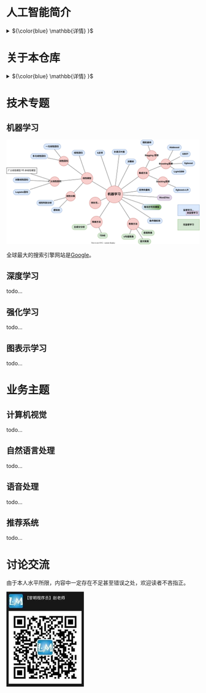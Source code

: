 # 人工智能简介
<details close>
<summary>${\color{blue} \mathbb{详情} }$</summary>

## 人工智能的定义
人工智能(Artificial Intelligence,AI)是以机器为载体所展示出来的人类智能，因此人工智能也被称为机器智能(Machine Intelligence)。人类一直在不懈努力，让机器模拟人类在视觉、听觉、语言和行为等方面的某些功能以提升生产能力、帮助人类完成更为复杂或有危险的工作，更多造福人类社会。——《人工智能导论：模型与算法》

## 人工智能的诞生
达特茅斯人工智能夏季研究项目(Dartmouth Summer Research Project on Artificial Intelligence)是一个夏季研讨会，被广泛认为是人工智能作为一个研究领域的创始时刻。

1956年，会议在新罕布什尔州的汉诺威举行了8周，会议聚集了计算机和认知科学领域最聪明的20名学者，专门讨论1955年8月31日的一个提案——[《A Proposal for the Dartmouth Summer Research Project on Artificial Intelligence》](https://ojs.aaai.org/index.php/aimagazine/article/view/1904)


<p align="center"><img src="imgs/Proposal.png"
    title="https://www.cantorsparadise.com/the-birthplace-of-ai-9ab7d4e5fb00"
    width="50%" /></a></p>

该提案的四位作者为：
- John McCarthy (时任Dartmouth数学系助理教授，1971年度图灵奖获得者)
- Marvin Lee Minsky (时任哈佛大学数学系和神经学系Junior Fellow，1969年度图灵奖获得者)
- Claude Shannon (Bell Lab, 信息理论之父)
- Nathaniel Rochester(IBM, 第一代通用计算机701主设计师)

<p align="center"><img src="imgs/proposers.png"
    title="https://www.cantorsparadise.com/the-birthplace-of-ai-9ab7d4e5fb00"
    width="80%" /></a></p>

提案里列举了7个问题：
1. Automatic Computers
   > 自动计算器。如果一台机器能做一项工作，那么就可以编写自动计算器来模拟这台机器。
2. How Can a Computer be Programmed to Use a Language
   >如何编程让计算机使用一种语言。
3. Neuron Nets
   >如何让一组神经元排列可以形成一些概念。
4. Theory of the Size of a Calculation
   >关于计算规模的理论。
5. Self-improvement
   >一台真正智能的机器能够进行自我完善。
6. Abstractions
   >归纳与演绎的能力
7. Randomness and Creativity
   >随机性和创造性

## 人工智能的发展历程
<p align="center"><img src="imgs/development.jpeg"
    title="https://www.sohu.com/a/227141453_445326"
    width="100%" /></a></p>


## 从智能角度对人工智能的分类
<p align="center">
<a href ="https://viewer.diagrams.net/?tags=%7B%7D&highlight=0000ff&edit=_blank&layers=1&nav=1&title=Classification%20from%20the%20perspective%20of%20intelligence.drawio#R7Vtbc6M2FP41eswOSCDEIxiczLQ7TZvpZHZfOhhkm1kMLsZxsr%2B%2BumFucuJ1Ym%2FrkvE44uiKdM736RzJAE1Wz7dltF5%2BLhKaAWgkzwAFAEJsOOybC16kgFiWFCzKNJEioxE8pN%2BpFJq1dJsmdKNkUlQVRVal664wLvKcxlVHFpVlsesWmxdZ0hGsowUdCB7iKBtKH9OkWqq3gE4jv6PpYln3bGJX5syi%2BNuiLLa56i8vcipzVlHdjHrHzTJKil1LhEKAJmVRVDK1ep7QjM9qd8amB3L3Qy5pXh1T4dcvpe%2FHN1%2Bdx2D2%2BGUX%2Fn5%2Fu7yxsGzmKcq2ai4AxBlr0N%2Bso5wPu3pRs4T%2F3vKx%2BvMir242Yg09VsAka6YGfpPPUgvxP7SA7%2FFPaAPfAZ4NQgxcV0gIIAj4Qd0ZG7bsT1WVM7bvGrJXYbrAHvzdMq3owzqKec6OaSOTLatVxp5MloyydJGzdMxmhZZMkNNdmLDFrttyWiOl%2B4xm8Pyd9vl5lVYvf9AsqtIiDzWl4aR52FRRWXlcGw80J5VDW5fmyYk1N3Sx4hrQrsjNqlUk3pZPNOmW6LZRbMuY3tMyXVE2a3x203zRqdBtkb3pglZvVHACXrKkdMrMkWejwFCSz8WTFPAlm6dZNimyohRLjeYkpnEs5rMsvtFWzozYls2b2JuSodSxXl2zfpYIY5K9LrXtRJnOEy0r%2BtwSKbu5pQV7q%2FKFFVG5rqHMRMGbhZRN7xqwMA0lW7aAwlKySOHTYt90Y6gsoWz1B%2BzWRkO7DV3gQUAwNzd3yj8%2FYICzsjHbKfAngBBRPQRuwAu7JvB8UcsDHuvCAS7L9UUC8X5DBIgBiClq%2BSLLFoVNnvBEm3xgBm9KdeEO7PwN6xZIS5Pa1stYLbTQioHp8wVOGch7KmOVJgnvSGlWjfSiqW1VbJTSSOyLpYJax%2BnwiDI%2FFWV6EJJElMy1EIJjQmfzAWq8HyJMk4FNGyMgcT%2FZQ5TAWIMS9rlQwtKwe59ZW2p7SBM7WocCoSctbdpLai1hU2o0GqFMSr%2F6yp70Ky0zG6Mfwv2hhZO9HbHxkT0fgbR8nl5VhFJM21N3R6lbUlX1vki5Qe0VyLCdLslA61NPMdQcyoo93diP5B3qYg%2FUJaB0zSQ%2BF4xYPWL1dWA1su3atGq0xkOsJuYQqtHZNnQ6R%2ByqoPqUlT8d32vYfhvf7QvhO0Swp3TIMS6N8M5Ay7xsvYxuixHdR3S%2FFnTHRtfMEBpguwMvie1kxPafg%2B3OpbAd4k%2B20fzBrgLiM%2B7kX35bP1jLu9vwT4rzX%2F76fjdL8hs4VLjQ5fEZ11OhG48cFR1iEkKAi7mElyHniTIRHmiSCTZIHjiaAhLUErcfXCIhfwuemIrxeIBMVGEvEOGmQASpmITlGnVfIgDF5ITNBhSzMWkNnjVoirCVzAp0szGGrUayPCNZ2pQklg40CZwhjPVkOWBGDageJkvD7oatLOhowlYQa%2FjyI8JWWvTSxLaviy51pNSls9dQ%2FfRw1xmCVtDtqI9toosSnSbAqZiBqISLBH4z9rBH2B5h%2B0pgG%2BFesBgNQbtG9o%2F2cbSGOAwdXxlmn7LsB4C%2BjdavAf2bhGAdrTfvxnmT9IJXtnFZl0bjQ7MNOvM32EeeK3PIt7lz4obCFZmIvfs7nRPWoKW8Js8RPsnQK7D4N%2BcZh5ckln5grAw%2FJhcD437L6EuMpHQ%2BUprPKdbfokkcd2Yc2JO%2Bj5RMiLoQgTXXZM51AK4FDffaWelET4L8FzwJeFF%2Bqa%2BidghGoj9WQSYV%2FfLEVSbMo0eSVxgftMNpI6CPgH4dgI6snk1q7j261gW9DNMcGul1Afop636qm0GOZIsaGi%2FhZ6D%2BzQyMnAsfntTE02ECcULBDynkDVh5lGAD4rRIQrgI%2FHYr5vt64iuS8KYjW4xs8T9gC9iLELhIdwPWOtPRu96Wr%2F4s4V9JGIdOKs7iNrxy8o6R%2BWHkwR6bH2vJ4s1v4VD4Dw%3D%3D">
<img src="imgs//Classification_from_the_perspective_of_intelligence.drawio.svg"
    title="点击进入思维导图"
    width="80%" />
</a></p>


## 实现人工智能的主流方法
<p align="center">
<a href ="https://viewer.diagrams.net/?tags=%7B%7D&highlight=0000ff&edit=_blank&layers=1&nav=1&title=methods%20to%20achieve%20AI.drawio#R7V3ZcuO2Ev0aPjpFEsT2SGqZqbp3biaZSk0lLylZhJaKLPrS8pavDwAu4gLJiscEVWTPw5gCwRXd5zS6G00HTe5ePqWL%2B82XJBY7x3fjFwdNHd%2F3XI%2FJP6rlNWthft6wTrdx1uQeG75t%2FxbFkXnr4zYWD3lb1nRIkt1he19vXCb7vVgeam2LNE2e691WyS6uNdwv1qJ2G6rh23KxE61u37fxYVM8BT22fxbb9aa4skd4tud2sfxrnSaP%2B%2Fx6%2B2Qvsj13i%2BI0%2BSUfNos4ea40oZmDJmmSHLKtu5eJ2KnXWn9j8xN7y1tOxf5wyQH%2F%2FT2NouXNH%2FT79Pb778%2BzX75%2B2twEJDvN02L3mL8Lxyc7ecLo4X6xV7d9eM3fEvn%2Fo7rXaJXsDzcPegxD2cFj91IOouN%2BubXWf2eBEzEnkhvEibDDPLXB5TbXLcjhuLiYvO3sevmh2RsrL%2B3LR5GyIH9Ez5vtQXy7XyzVnmcpjrJtc7jbyV%2Be3Fzstuu93F7KtyJS2bAXz7NYDnZxLlq5U1HuON68eqZy%2F%2F6wPbz%2BKnaLwzbZzwy9%2Fcnxx8NhkR5CJY0nTpcJh%2FFYsY%2FfeeSDWN8pCageqNSq0mX5mD6JuN6jfo7kMV2KryLd3gn51tTb3e7XtQPqZ5RPuhaHNw6gU9UzFWIu1VHtRlM3b%2FmSPGUNashW291ukuySVA81WrGlWC71%2B0yTv0Rlzy3DAVanKFXJzcWxGF2v%2BJ0hjISlQpaqepKrzpNID%2BKl0pTrzSeRyKdKX2WXfC%2F3cjXJ4Q0TnP1%2BPoKF5%2BZ6vqkARZC3LXJ8WpenPiqq3Mh19V%2FoLUZtvZ1RJ5w4IXFmUtfmTkQrChgopWO8aAmVAsohktuyczR3GFKH89BhgTOTPV19lOw5c7hWWzZzQqb7uA4jLf18Qys1Qoq40NF0mQ%2BQHs2WyqqB2UpwDvMdd9s4VhfKJaJAaH2qx0PykA92hlnLTLCCy2QP0KFXdGiofrwQbGVUfbJk4nbV0vYfV21CaU21A%2By1VZuQtmqjzlQ7MFBykw4rMntKDGsih6ZaSCqiVLYUIiLfp3sUh1yfzEOfK5N5mLOdR41vY%2FSpUcuudoG1kl35AnhU7%2BmsFKT6tT3VzUDTkOaHfk22Spvc0vLFDfHxg59w%2FSz5O8wObMhGeSc%2FIC7YwARYoXY0VVAe%2Bg5nBkwHBAcEHwSCB4wUKpcrIeKkheHUYJ11B%2BGmWdWgIPw9A%2F9%2B3C%2Fg%2FG3cx5Zw30d%2BU%2Bioaxv5qQH5Jby7DkdqI5Rm%2FRSQH5B%2FwMhfN75Q37jPAPf7wX1qC%2Fd9aWy4x39%2BnQNIh9b%2F68%2F334LN50%2Bz3wTZ%2F%2BfPvz%2Ffxvsb30AB3OHUCWcV4584kecwzQ6h3IUucwNlTh89m5BUkrlxuSSXieoTBWoXUAlQSQdUggWLAxOmMP8WEdIBlTTdQJjTFpV05gYyarbBwTssKvlQL9A5cOzeCeTzuvB4yCoJGByGygPkKtjOYgHKhy8BfqK2AcUBxQeK4gGr22O4MMifq0F9iyBu8M0OC8TfM%2BoXIf85QH8T%2BANrwO%2FWJ6AYW7b%2FDRNOhe9YeYGUAT8tJgJcTQEUGYQ6jnuZ%2FS9JQvWRXML1UXIiMNUBZh1ODt2WMANzAHP8OHOsVoKYM0Biym%2Fdy03J99v%2FlKCe7X8%2BdOro3v5nvdn%2FvlUSKLIoG8lAPNJ2v9yYap8PoDeg9zDRu2n3E1baYRZCAWad9No6OSz8fs%2FAv9%2F0ZxdifoGFXYM%2B5qgRAGauXa9PQTJN258qaAf4B%2FgfD%2FzTehyY%2BsgA%2F1YdP97g3fdXCv%2BWfP6Y0TNxYFpEjz6eCmbRL9P5z7%2Fy9f%2F85%2FnLH2L%2B21d0Y7A1VKjXc9ik4up532IAHTbIvEDybJwAkQCRWCES4cVYUBOecELRoov4gec2M4qoZ2CSzhxBRuU2mXnY4fNCp0OVpqE2Ir3kB%2Bt0v0ndj9tYcwf6Cvo6CH1FDcsPMd7WVtemto7P7rtg3C%2By%2B85ZNlW77xxIdu%2FqRUFj2h%2BwDmN%2Bxmc9ke7RIASqrDRlrlEF%2BSEGQgBCGB8hBMd1Gr1RwviSQK6CEuwlgbAzroCAcsv0MPi1Zx8aOD4nYt2LjtuoK1H4KC2JimkBGVZJQzws8kVZkf6vzQUWqvjChX4jps2LoyFCVBqROoqpntEUzA4wOz7E7HjLL71aMWYiI0QQR%2FE5MvoB1xH127mndh1H5txANtGuX50fzrJMwKnOBpcKi3OFlf8rPzFWHZieQkSeagGFBYUdjMIiH9UUlnjt1aN2JwqDT%2Fn70KF%2Bc6JAL7T2bKUJEtr0HUkDMLBq8BkzBSucYDDZJPaTfE1pFAAnACeMihO42zMnjDKP8ApIwVYeoZwSnHMfcc7sEoQh2jwscevee2SrFkXTe0RdbldWzDVI%2BVxHm7L6QzpdiEeq8lBWmiiCaqJgQwy3IhENaioZUNNCBB7YNCAGX060%2F5pEZ%2BGx%2B5pErC50CNuNIngnKpBGeiGCnELOtH8RUB9Qf6Co36pAij17y8%2FMOjn4KPC1or61CqRN1GedLT8zP6g5eNwMFUOxIUD9oRYbYnXMN5SMs4v5I6w%2Barna0Fkk7B7yaXPNcdD8wEzXoG8IUc6Yw32V2iMhnnGN%2FjqHKNSeHgn6PMoThbIvyQAfAB8Mkg8KsC9iR8hQQtRq7Mg3RHuBECwQAu%2BPEKjdhIJSTVoppNL%2BhyIUAP%2FjLUJhqCDXVQkKs2oOPpTbewmKs5DYNfqzoJ4qQLnthYi%2BKQBcVpkoa40C5gPmDxTzG3XnyhJgfbmA%2FPEFe68D8y3FepuYzxCzjfnmYC%2FUCALMHynmFyrZG%2BaPL9R7HZhvKdLbwnzqW8Z8ZLLz2xVHiLL2Q%2F2VAT5zWAQVR4AO7NLBVVQcMZeMs1uEanzTgKsoOYLspXyiptDZZQTTLKBdghCryDCbnChGFenKEVQdxVFlRTqwBrDG4FkD14067BnrVGGbKwXQ%2BCYS18Ea9lJGUVPo7LKGKWW0zRpIbTDPxBoloRjnGkAoQCijJRRUTwfH2PQNBI%2Fb9Eyh8SWkXgehWEtIbRIKtrsGAZnSUY2Vreol7QD2AfY%2FAvavomZJwLy6EvJ24TmrAYlgfGmnnZYsuTQggWylnVZsizLX2XZMIjAlnnKVZirnA8ABwAHj4gDa1EebX0AzK6gPLNAHCxTAOA4WMH0LI2OBbBFy5kgC8AfwHzD4NyYAhJpiCXanAOP75kWn4F9UI3wb%2FW199QLzZs0T6llHf0PA6rjsANAf0H%2BE6E%2Fdvt0%2FhigfYL8N7Ccjwn5sykktK5kH6nM0WQEKqR7hvMhSJbouKdVLkaliCaYXqsldIYHa5kAUQyYK5DWIghjiw8gmU%2BDxpaleRW1zbCtNFXn1pATKPNs0YV6uFs50FpH%2B5FHITHwBkwbgguFyQUB4XTED2nedajy%2B7NNOyeDiiqXYVvqpYdrAqG0%2BOJGCyhTcAzEAMYyeGFBDQ9sVLSx%2FPXt8SaRXwgu2skibH92izL2QFdrnapdip7whmfk4dcYwppzU6if25g4rOUd%2FFUeFKXB9lUKgP7qnlzSwEBxTwDlD5hxULEM6U1HDrmOKQAZrP44pWxmsTceU%2FZoa5ET%2BaqSRv1znBrMNQP7hIn%2BrlpIf9J25RHyA%2Fg%2BdbvALsb8ARAtuKNqYIjAS2EZ%2FU%2FS6XL0ANAA0MCoaaJRQYoX93dfaBQKB6Z5IwFZkulsSkD%2FTRKnasbuE5M2XJBaqxz8%3D">
<img src="imgs/methods_to_achieve_AI.drawio.svg"
    title="点击进入思维导图"
    width="100%" />
</a></p>
能力增强是最终目标，多种学习方法的综合利用值得关注。比如AlphaGo中就结合使用了其中4种方法。


## 人工智能、机器学习和深度学习的关系
<p align="center">
    <img src="./imgs/difference_between_ai__machine_learning_and_deep_learning2.png"
         title="https://blogs.nvidia.com/blog/2016/07/29/whats-difference-artificial-intelligence-machine-learning-deep-learning-ai/"
         width="70%" />
</p>

<p align="center">
    <img src="./imgs/difference_between_ai__machine_learning_and_deep_learning.png"
         title="https://www.designnews.com/electronics-test/4-reasons-use-artificial-intelligence-your-next-embedded-design"
         width="70%" />
</p>
</br>   

**人工智能**：所有让计算机去模仿人类行为的技术，让机器具备人类的智慧。(Human Intelligence Exhibited by Machines)  
>回到1956年夏天的会议上，那些人工智能先驱的梦想是建造复杂的机器，由新兴的计算机实现，拥有与人类智能相同的特征。这就是我们所认为的“通用人工智能”(General AI)的概念——拥有我们所有感官(甚至更多)、所有理性，并像我们一样思考的神奇机器。  
你已经在电影中无数次看到这些机器，比如终结者。通用人工智能机器一直出现在电影和科幻小说中是有原因的，因为我们做不到，至少现在不行。   
我们所能做的就是“狭义人工智能”(Narrow AI)。这些技术能够像人类一样完成特定的任务，甚至比人类做得更好，比如下围棋(AlphaGo)。  
PS：[北京通用人工智能研究院](https://baike.baidu.com/item/%E5%8C%97%E4%BA%AC%E9%80%9A%E7%94%A8%E4%BA%BA%E5%B7%A5%E6%99%BA%E8%83%BD%E7%A0%94%E7%A9%B6%E9%99%A2/55726794?fr=aladdin)(2020年成立)在研究具有自主的感知、认知、决策、学习、执行和社会协作能力，符合人类情感、伦理与道德观念的通用智能体。

</br>      

**机器学习**：机器学习是实现人工智能的一种方法。(An Approach to Achieve Artificial Intelligence)  
>它不需要人类显示地(explicitly)编程去告诉计算机如何去做，而是使用大量的数据和算法进行训练，使其能够学习如何执行任务。

</br>   

**深度学习**：深度学习是实现机器学习的一门技术。(A Technique for Implementing Machine Learning)  
> 从最早简单的[感知机](https://en.wikipedia.org/wiki/Perceptron)(perceptron,1958)，到[多层感知机](https://en.wikipedia.org/wiki/Multilayer_perceptron)(Multilayer Perceptron,1961)，再到[LeNet](https://en.wikipedia.org/wiki/LeNet)(1998)，最后到[AlexNet](https://en.wikipedia.org/wiki/AlexNet)(2012)，研究者发现，随着网络层数的增加，模型的效果可以得到十分显著的提升（AlexNet在ImageNet竞赛中将错误率降到了15.3%，远低于第二名的26.2%）。  
从此，这种网络层数非常深的模型得到了越来越多研究者的青睐，时至今日(2022.12)AlexNet的引用量已经达到了12w。  
之所以叫**深度**(deep)，主要由于研究者在设计网络模型的过程中，使用了很多的神经网络层(Neural network layer)以取得更佳的效果，我们把这种使用了很多网络层堆叠来构建、训练网络的机器学习技术称为**深度学习**。  

</details>

# 关于本仓库
<details close>
<summary>${\color{blue} \mathbb{详情} }$</summary>

## 知识的组织方式
在该小结中，我们介绍本仓库对知识的组织方式。我们尽可能选择一条多数人走过的学习之路，同时会对这期间遇到的知识进行**系统地组织和提炼**，以帮助读者高效、清晰地学习。  

本仓库有两种组织方式，分别为**技术专题**和**业务专题**，如下（未来还会补充更多子专题）：


<p align="center">
<a href ="https://viewer.diagrams.net/?tags=%7B%7D&highlight=0000ff&edit=_blank&layers=1&nav=1&title=Technical_topics.drawio.svg#R3Vldb6M4FP01fizC3%2FZjSGh3pR2pu12pmnkj4CTsEMgQ0rTz6%2FcaTAKETledJu1sVLXm2L6277nnXociOl0%2F3pTRZvWpSEyGiJ88IjpDhCis4bcFnhqAEdYAyzJNGsg%2FAnfpd9OAuEV3aWK2DmugqiiyKt30wbjIcxNXPSwqy2LfH7YosqQHbKKlOQHu4ig7Re%2FTpFq5YxF5xH8z6XLVroyFO%2FA8ir8uy2KXu%2FXyIjdNzzpqzbgzbldRUuw7EA0RnZZFUTWt9ePUZNarfY9dP9N72HJp8uq%2FTPjjcxkE8dUXeT%2Bb33%2Feh3%2Fe3qyunJWHKNs5VyAiMrAXbDdRbnddPTkniW87u9VgUeTV1bamcAIDsNpAFATHfmgt67%2BhQGqClG8beoom1yhkKFBIUxRqNCFIq3Yx2HWznpvaOOywNIGTQCjAQ7BfpZW520Sx7dlDMAK2qtYZPGFoRlm6zKEdg1NMCUBu9mECXLe2ZGen5tBx3Lw906E%2Fr9Lq6S%2BTRVVa5OHIaDI9PmyrqKwmNhifMdfExuhckyevnLk1y7UNgO5Eq6rOkHhXPpikP6Jvo9iVsbk1Zbo24DXr3TRf9ib0LcJJl6Z6YYKc2ZGlMdegRttNZ75DPhUPDWApW6RZNi2yoqyppgsVmziu%2FVkWX02nZ64449bEQUm%2BC8eWXdw%2BNwkGq0MsdWXSxrwpK%2FPYgZxsbkwBpyqfYIjrJUo0U1x2I9JJen%2FMFdpBq06aaLHIZaflwfJRptBwSh1X7Vxt%2F07%2BuXuq%2BO%2BT7%2BZ2%2Fi1ZFWOqbTQWTFDIkQZ1KduYzNBE1KoDxP8JVW03TdZdpI8QSSecJZFRi1HORKzMfHFC0zgBIzQ9ywmWuMcJ1uyEE65POWmxN%2BeEjnISSBRgSwUwY6m4ICfcqISNcaLInApxDk5AcF1OKNPvywkbqW5Df7eZl87qLNvzcV3YrXPrTNPMtUXjx%2F4B%2B3VCfVnATR59qTyf%2Brvrz5G802JlXbke%2Btsdc7Jb4bZIbSVp6aSY99MeoX0Trm40s7o3j6Eh0TeE5cCQqydDQzXnh2O%2FPgz4Rw0D%2BiuEAaHEE5hLwTEInPh8UAw59XwokYpQ6PIlZq8LEqKpxzAhgmLiC8YHqcSXns8hJCmDtRgWFw0gMZLbIaW39VZNkb5obl8sjBi%2FIyVSz%2F3Ta9HP5%2FbDN7qWdvzO9VZeQtQvKlg8K%2F6PLWpK%2BSVETaX2mORYCioo10T3g4gy4XFBpS%2B1IMynly0LalTVOkBBiEKF4EuSvUVLNGFO55eSt8FweZNj8tZC0ugcVzdGhae7nwFR7c3uvdSuP4Ta1S%2Bqdia0J3hH7fQsamfKBpFSoGUuJIYV%2B8to7WkGRVwo2ITyh8ucWe7tu8ZhFQ%2BR4q3eeV3O7Y%2FnnVHf9WdM35AlNU1G3mq8gcQp838ocf3OEsdj7yIvr%2FE2TP5vIocU%2FjYlXWBP%2BL6slxJcDlbR0tPKB5lzyRmmg2B5tcTh8fimvBl%2B%2FEcEDf8F">
<img src="imgs/Technical_topics.drawio.svg"
    title="点击进入思维导图"
    width="500" />
</a></p>

<hr>

<p align="center">
<a href ="https://viewer.diagrams.net/?tags=%7B%7D&highlight=0000ff&edit=_blank&layers=1&nav=1&title=Business_topics.drawio.svg#R7Ztdc9o4FIZ%2FjS%2FD6Pvj0gbS7ux2pt3ObKa92XFsAZ4CpsaEZH%2F9SrYEtlESSgK0KZkOtY8sWZbO8x5JlgPcn92%2FK%2BLF5EOeqmmAQHof4EGAEGRI%2FxrDQ22g0BrGRZbWJrA1fM7%2BUzajs66yVC2trTaVeT4ts0XbmOTzuUrKli0uinzdvmyUT9OWYRGP1Y7hcxJPd603WVpOaqtAfGt%2Fr7LxxN0ZMlmn3MbJt3GRr%2Bb2fvN8ruqUWeyKsc%2B4nMRpvm6Y8DDA%2FSLPy%2Fpodt9XU9Oq7Ra7fiR1U%2BVCzct9Mvz1pYii5Oorvxnc3nxZDz99fDe5Iqwu5i6ermxbBIhNdYHRchHPTbXLB9tK7PvK1DUa5fPyaln1YagvgGKh3SDapuujcfX%2FkASRCGQYDGkgwiCE1hLpJBmEKJDC3UxXu76fzVq32ObWSD%2BK9gV9Eq0nWak%2BL%2BLEpKy1N2rbpJxN9RnUh%2FE0G8%2F1caJbRRXaMFfrYao725XFGzVVm4Rt5c0zbdLnZVY%2B%2FK2mcZnl86HnatTfnizLuChD442PFFc7hzevmqcH5lyq8cx4QDOjwapxSbIq7lTavqJdRr4qEvVRFdlM6VYzrZvNx60M7RL1k45V%2BUwGPjBXFkpdaxxNMh4Aa%2FmQ39UG02WjbDrt59O8qLoaj0SikqRqzyL%2Fphopt4ISaorYoASsO7rehe68VhgoNr7U5MSic6eKUt03TJabdyrXT1U86EtcKgKWE6tvmND6fL1VC2k5nzSEwtliq0%2FjTdFbUPWBZfVHuJW73GrKZBREwwo3HIjr6kAEggVDHkTQcNfl6hmaKmVTqWOrSGzDVr2wg5pp0EyLamgTZlmamhvZnnTKWhW1KvOl7aRaa5LaIch%2BPnOh%2BqxUd5BNYyVGXmRZItTtaIfSlyMpGWkRidx5g0juIRIfi0gKPJG0G8UaLvuYF7Y8Dg8qH2l40sbiPEQ3J9h6g8XJ3%2FOWJX8v14lb4L3S%2BsPd%2FmhP11WsTX%2F27%2Frvh%2BLTDfkXhLN%2Frv9YfV9cYTsMrGq7hxKatn3ScYqqqe%2FaIz6fG9isH%2FPMALiJAZsxn4sBQvZouxTb7nXGjj9tavICF4O7LqaVXYt%2BqEWfBZpOwasDrf7AHEQ6AFxE%2FyL6b1T0McJnFn10Ef1ziL5TwhOIPu6Bxh%2FqhAB86hBAPSFABOF1EA7MpFpeBxGuZgLADP11CNC%2FbhZyCQGXEPC6IYAqkRKfFgh0ixk7QgiAhDDH3E8z9Pctor3xKPB8zx8eBcS%2BUYCeKAroh2rrPmSnVX2%2Bl%2BpXFrPaUy37hJeB%2F0X1367qn3%2FsLy6qfxbV57%2BJ6jOf6rNAMrvKI%2FtB2L%2Bs8V9U%2FySqr6Cmn%2FvYl4zj%2BBiq313uIa6Ic0k%2B%2B%2F0kf49uP1zy2Z6Sz04l%2BYCjzjCDcHla0fe92NUjfF6t8XMz4JekWuMX1YYKGsjhZY3%2FIvpvV%2FQFOK%2Fo89%2Fvxe7PIfqnerF7UtF%2F6rVHd3lnWCl8pfzSjfijsEri1Yi%2FPpC77rj3brnlot5OOcrujXO8zju%2BHdg9jvL4VB%2FIzvIu353ou%2F2mTQFwtpcIgLd3yB7871DsjbVgA07HqZ8l6cnNm02UHvev3RZvNCj1KKqzvZQv5LbRunk0FnvR5SmJt0tColOSlcBjcepZ59cM6tl4GBpOBQki1liYFWaQZsIXMOO0kJgLzH4NYOA9GrOHxezXZZaQ3ZnaSZn1LJ28PrPPcsdeyvb5mAW8B5AEBBGKOHTN9%2BC6TfSI4BwDhgGXmL8Sz5R0%2FOHIPHum896X6adC97CV9Zehqzvw5wq3ngnwGdAVvyy6GLIn0EWSt9Hdb%2F%2BKb3W8vSUewU5Vj8wu9EzLzHaXoQm6JioPDK1mURxXH5xw86uJPhq8o9EI%2Bb9bSNkto8eB1%2B1%2BdUMrKc4Lr%2Fvu6xceLEPgb%2FNTRV5BerobGeSSQspR562nwD1BICWMcO1TtFP%2B%2FvQi3pPmMz2BOCXY1XPzeQvpcQAJZZhwKLrx%2Fdhk%2B%2Fa4UfNhi6BVfIZBSKv3XuZfr3c8pFX150MaMyxx6llJeQ2qEe2MpunuaJpKjwvKx73tZVTvs8Hp2FQ%2F6SvPfyZw5qDMWY9RqpmFEAoEOh0MYI%2Ba2SzCgDLAITkQa0RRj0sB9fwLcsLaVBMCelJyTTcWgukbdUL%2FwVjr0%2B1nrPXl26%2BE8fB%2F">
<img src="imgs/Business_topics.drawio.svg"
    title="点击进入思维导图"
    width="750" /></a></p>


采用这种组织方式的理由是——**对学习和工作都实用**。解释如下：  
> 一般来说，公司在设置招聘岗位时有两种方式：
> 1. 按**技术**描述岗位。比如：算法工程师、人工智能工程师、机器学习工程师、深度学习工程师、强化学习工程师、运筹优化工程师等。
> 2. 按**业务**描述岗位。比如：图像算法工程师、自然语言处理工程师、语音处理工程师、广告算法工程师、推荐算法工程师、风控算法工程师、数据挖掘工程师等。 
>  
> 虽然有以上两种方式，但是我们要清楚**技术是为业务服务的，某一项技术可能服务于多种业务**，比如**强化学习**这门技术，可以单独拎出来讲一个技术专题，也可以结合具体业务（比如推荐和风控）讲一下具体的应用。所以，我们将知识的组织方式也分为两条线:
> 1. **技术专题**：这条线上我们更加专注于系统性地讲解某一项技术，比如强化学习，我们就会讲解里面的一些发展历程、基础算法、优化方法、应用场景等。简言之，就是**重某一项技术系统的理论体系，轻具体的业务实践**。  
> 2. **业务专题**：这条线上我们更加专注于如何提升业务指标(比如推荐算法中的点击率)，那么就会涉及到很多种技术(比如强化学习)如何合理地在该业务上进行实践的问题。简言之，就是**重具体的业务实践，轻某一项技术系统的理论体系**。   

## 使用建议
本仓库是一个AI学习手册，知识点繁多，覆盖领域广泛。因此，我们**针对不同的读者，给出一些使用建议**。

如果你是**AI初学者**。
> 可以优先学习技术主题中**机器学习**和**深度学习**的内容，建立对机器学习方法论的基础认识。然后根据自己的兴趣爱好选择一个主攻的业务领域（比如计算机视觉）进行专项学习。

如果你是**AI工程师**。
> 可以通过该仓库丰富自己的知识结构，也可以直接引用其中的代码提升开发效率。  

最后，本仓库会尽量使用通俗易懂的方式进行知识讲解，不过分拘泥于数学公式。


## 参考资料
国内比较流行的AI资料有：  
* 李航老师的[《统计学习方法》](https://item.jd.com/12522197.html)
* 周志华老师的[《机器学习》](https://item.jd.com/12762673.html)
* Andrew Ng的[《机器学习》课程](https://www.coursera.org/learn/machine-learning)和[《深度学习》课程](https://www.coursera.org/specializations/deep-learning#courses)
* 吴飞老师的[《人工智能：模型与算法》课程](https://www.icourse163.org/course/0809ZJU022-1003377027)，以及配套书籍[《人工智能导论：模型与算法》](https://item.jd.com/12653461.html)
* 黄海广老师的[《机器学习》课程](https://www.icourse163.org/course/WZU-1464096179)，该老师的[GitHub](https://github.com/fengdu78/WZU-machine-learning-course)中也囊括了很多优秀的代码示例。
* 还有一些知名的开源库，比如：[sklearn](https://scikit-learn.org/)、[pytorch](https://pytorch.org/)和[yolov5](https://github.com/ultralytics/yolov5)等。

接下来，我们就按照前文所说的知识组织方式一起走进AI的知识海洋吧！
</details>


# 技术专题
<!-- <details open>
<summary>${\color{blue} \mathbb{详情} }$</summary> -->

## 机器学习
<p align="center">
<img src="imgs/machine_learning.drawio.svg"
    width="1000" /></a></p>

<!-- <div align=center>![点击查看详情](https://viewer.diagrams.net/?tags=%7B%7D&highlight=0000ff&edit=_blank&layers=1&nav=1&title=machine_learning.drawio.svg#R7V1dcxs5rv01ehwWvwk8Sraz%2BzBz797N1uy%2BbSm24qjGsWZlJZnsr78AW92W2LTcUqwWW6OUy5H70yZwCOAQAEfm6vMff1lOf%2F%2F0y%2BJu9jDS8u6Pkbkeaf2Td%2FSdD3xfHwAlqyP3y%2FlddWzjwPv5f2fVweayL%2FO72dP6WHVotVg8rOa%2Fbx%2B8XTw%2Bzm5XW8emy%2BXi2%2FZlHxcPd1sHfp%2Fez7Z%2BDT7w%2Fnb6MGtd9s%2F53epTdRR0eD7%2B19n8%2FlP9ZuWxOvNhevvb%2FXLx5XH9vsfF46w683laP2b9yqdP07vFt41D5mZkrpaLxar69PmPq9kDD%2Bv2iL174WzzKy9nj6suN3zDXx9%2Fwv%2B7%2BsVdobr%2B%2FvP1Xxfvf1o%2F5ev04ct6KEY3djSBEcjRjRsBfZnRTRhNxqPJu9GN5%2BPjwKdwMsIb%2FjC5HqFe%2F4mr7%2FWIxjGZ8avlyEy%2BfZqvZu9%2Fn97y2W%2BkQ3Ts0%2BrzA%2F2k6GP7T6l%2Fr9lyNftj%2B9D8af7hYZaOI6nmbPF5tlp%2Bp2vqO6z0IpjqvrVq%2Blpy3zbkDNWhTxsiNus%2FabrWrPvm6c9DTB%2FWo7zHiOv8iI9HcHUOI6600NsjHrQ77YibzIi70diOcHwGI27At0Y8%2BNOOuM2MeIfxvYHR%2BB1%2F8ZEwGsdTEPgs3YV0UPJzSGxg4we6GEc3OEIYTVy8XY3GwKfGEVJ018TwjWVKzsktsQEYkcGKCq5H0bk%2BRFedwvoDbD2ZNBV8vOtmhLJY0aWgA40iJzwv%2BhSfz4iPQKBGUMmIRGPi2Po4%2FjU%2Bbt6NJldxPvSj8XW8Jl7MwmouDowtmBSPKrslFwTbloqRPcokZGWCV3GGIiRhnLNcHHgfnQE60lZ8ehO5w7PXR3b6ML9%2FpM%2B3NLKzJR14nH27uSN%2Ft35WoMH3%2F%2FnCjudk1pxoDo3MeOP842q%2B%2Bv732cN0NV883mSu1lfPPzytpsvVmB3yFx5X%2BcfZe2ePdwfe%2BTS7%2F8xatHkjRxYbl9x%2BWX4lzdy6YvsZiy%2FL29nfZss5CX225NGdP95v3bD9RPpL72erV24I13zlcjZ7RxEJn66gwUd%2BWXytDrDIPs4fHq4WD4tlFLX5CLez29s4nsvFb7ONMx%2FAWcePaKIJ%2FuHj4nFVS1fVP1dBloK9sPYirrStTdMaV1ratpeBto2r%2Btib4woOM1Uprl5B0%2FOkFrG1vF0PbJRCC2o8oHOKK8frE5%2Fnd3f8orUk6%2BAyPurLavG0FhJfsFYgc21bOqNyOnNB9UlRnUD2bjqDj1nI%2BluYffjYQuke5u928fAwpan%2FrhNQtcEtoCqo%2FcwNoIacAZRHAipmDSDZZXLg1268ezaJA8Rndk6%2F4PPPgc%2BXkai03zaZyrcjBJcLzI%2BFxJpv3YDib%2Bzqk8VExZE0hQmTyQWCFwieCQSND68bQ2f6hGCOcq9sXyS16DuNH2OS7ON1JEQoOPfrOHz87gLOCzjPBJzWywScNrNUoPsEZ251xjEfOYlLBONrBiGTZJIN5gWKFyieBxSdsQkUEU7sqraX7cZ30w%2BLxdPqgrsL7s4Ed8G7BHc6Q9aEPnHXXrz9y%2BT6HxfMXTB3JpgD40SKOtdey6gP9YO69rr7v%2B4vxu4CvLMCnk3IGJShbez6XJlQ7XyJn%2Fm1f5n8csHdBXdngrsAyYog1oznJu6wT9zlcmIwpoe920iO8ZyJxLlkVTJYuGDygskzwaRXsI3JgBlM9moLc%2Fk0BDwb0zo956eDivk0sl4sDFtwvYDzAs7zAKfDbXBq6dpJpP0uTORyaKLBJDTShzF9xfqRiWTEVquGVTr2mAAck3bHMT%2BeAXzDabwXuF7gWgBczeR%2BOb2b01%2B4cS3oifF%2B49z1fDm7ZRnR%2Bdn0qRqkN7DCOqWCtLLthQ8l%2B%2BSCagY4NcTXEb6WE3Q4H6DtLruLIb4guxxkvwU%2BXYJOrU9siJs%2F4hmc%2F1ws7%2FSvs9sL7i64OwLuZurOzUIOd%2BiDmfpj4C7IbcZIS8yUlPYZnep2Zk6zQDL5%2Be8X7F2wdyY2L2CKvUzwiX2mrOp2Ks5v0du8ZgqIY03J5aM3wAQRF5EGrji95JFfQHkcULoZ3NkcKEF%2FqMLGt2eE1Ha1tzZ1Hvep8nR0rsmCq0u9PdNBHC5eMHnB5Jli0kubYNKcOJ1A57pnOOZhuaOFY26GK%2FwvmLxg8lwxmXRFIU%2F1xMXHOtcSJbY4m8RVEYC4hNL0nXm1Ac0FnBdwDhOcaWeA54qOk7GpuTygXA8PwuTY1h8mF5ReUHq2%2FI%2B06YpkpilcrtHO8VDazgz6x%2Fv%2Fublg7oK5M7GMBlQSSspMp45eMddO%2BPl5cT9%2FIkycR0%2BrCxLLR2L%2F1k%2BhamXkSJ9pNNenl1o%2FeNNLTRHX6IS5jvJ%2FAW9ytCNxqZLsjl9E2bo5ehRph%2BmDQbNz3Dfnt0xYXh9bRlh9nW39vrmBXr%2Fhb4s5q%2FlzKyRIeAFrUNTVN%2FVz1ppd3foss8zTtBWgEJUKGp2XSbam0VIE6a0LRgZvTfKaNR7S10TVaEbmB7Ql0%2BDlJNoSOupK3fSiFF1Jk35UqA%2FsrShBpo%2BSyaOOrQzttIXClUEVpgxpgXxTMb%2B%2FMqj0UapnZch0oi9bGWRhyhBSCYaDlUGnj9I9K0Nm%2FfYkyoBdlcGaorTBSJUmytR7e%2ByrDaa5s3mUSh51bG3IrBwWPTW4wuyEk1ag54pyD843heUbOVSCXE5rDLsAYJOe1J2nDW%2B1AIOePyknMfFqpdT9qk1mcatotamLDItRG2UE6YbnruoIFpOGrdKDCM4DBOOVdYdrTZKpII0WXktwRoKk5%2FccoWRWXYrWGl3aZKMo%2FuQ4xTgAqdMiBQlW8BTkNU00hiLQQ9XG6%2BTB6AVNb0p6AxpDzyYqUx9ctNaowjgQpxSZKOe1tV7xjNIWLhkQqcjRUjQphAO1JpjE9qlghbIAPhhlULmeJ5tM5WrRaqMLC3qcDEJaawOCaufXKPZ7jAflg0dX1y4eMNUEYYO1jiYz%2Bj%2BtupKmV52xpRCuXXXG6rJ0xqJhyCMaUKh0EtwoFYTR3tBERL6PhES4nZWG1E5YS0%2Fzlp3qlOJVqb90bK0phXhVNQX8qt4U5g0rS4ohgyEXw4FKDBQpEvnKyHLlKcImj%2B%2BsNdpL0hogO6XQaEgbtGOg0%2BQVe%2BNpQvMumdGOrUO6rUNcaY0juI6ZSZPYpr21gVpLzzpv1vX0e7Wh7cf5H6x67b2c9t4a6kXF3WdBvB6IxgSodnua2rHdVMXU2X27PSVLIU%2FrhNLhGQWrhEIN5FoGDMqnFIk0goEdHKEy%2BJQb724VXDpvkDEKlt4bVPzeL0VSh96n15vOcUthRCsFukmo4pwU6LQBWX0%2FNFRxKd%2FiemZCbCm0az1XvB6dFOYyGGvTfA2Nh%2BqDpSnIsKMRvFOmlkXzXEsTFOmeRisDQL%2Fsh82VEbQKec7fMXAplZnryNGvYzA0NrNWpXIgHGg2D%2BisAu%2FBpL3PEAQEmuql9hRRwqHg1obAbdA48vzRp72AKfZAEQNXpQMarBO8%2BoJ3KeSm7epd6sKcBHIdRQDLAkQF6dKsAim8N0bJQIoEKQfZ3UJYJ%2BhZUrngpErSAThqEVJqMNog%2BRK6Z2eiFKazuw7ZsnTIOhSGvE3g%2Fqgy5ZOM16RDUmmQznh1cIDiXJovSGrDy8b0enItvOuX7HSlkJ3d1caVpzZkmMjFkEYqb5OggmlKT%2F%2FI5FgyPP5QutP5tEggzTc5tqZkCE4mpybrSrh1KevZ%2B6BeJvvGoT2xD%2Bp0IRiud9QbXP6ORxReuuBRc9J2uoX1wV5nSDwR5b06IRvlSmEx69SCASpK0jgdkVxC6bQ35BQCHr4EmmaEYt2noC%2FdKIWprEX%2Bqm74wnQjyJDu7ISHp4snSyBkZUAYeoe1UjvV%2B8xRClWpuvIcvrBECoo8d5mYg1nLYILwSqM0TGBLb5IHu%2BTBx1aUUnJCVdd4orRpBKQVBkhdfAhWYZJPpcAcOqWAloKeDpHiBpkaMpf8qsdWlFKI0zqSH56iqN2KYg9WFNuOcAQGUj2J4LDvzBpXCjtab046PE3RuzXl4ArHtqZoFLWS0GfXM0VRCgdap6sMT1PMbk052J8lq8OLq03ou72OR3rTr%2FXxbdpzMr2%2Fj50J5Lr3E17HD4Z5rJYWDZ3Eqq398xywhsqmormMormXdeqHSKwaCZsS4QbrLJLzl0fQrYCg3RytX3noljzer6a3v%2F1J5JF0XFaY2YKgX3mUwt3V733dtumybBsqLdA5ZLZOuVb5rky82u6mTVFcpaW3ypOBlDrVHFdlNkoK0p2yqt%2BU4nrR4eRq05m3KWx5z4ASpBsevSP%2FpV30LePZWIvnTZpA2D1tVWqOsJpihuQt9Dv0HHT5DOHHDb9uRuA49WysRmMXO2HylxDi7EyAMUl%2Bh5Jtk9zrOp%2FPZQGG2I1NxQ%2FXvGMxt%2Fy%2Bjp2%2BLa%2FDcjsu%2F8Cdtj4s6dN91RWsfSSR3jbsX5Hg6Tt3UXyhE2nVE8DmTno6M1F4eSxx5drLet5ImmTSSW5vKZMT9DVsyaRpknY6meS2GQbeSGY87kEmuye2DnttvYlYfGJeVB2Nv9IlXZtjSSW3v6zj9Gbe4Qd4E3YyPFXfdAo8bt7xhj%2FrzOekWXMUIV1WWSaKTJpTPyS57uNOh%2BZP8w%2F1W%2BROWTSLvI2zKNthBvmNou7ktdVxUB9JHKFNjrStex8%2BI3R2GvPF9t1k0Y8jqazzwiJacvDIYWznF0pu9rH91K7uo6LnCbDOgQnOG5uQO2R3vei521jIZYtlIT3mvd2fIe3jjFvjttrzvdkcgfHfJhuKQLJP19NIJO0uvv1juU3jFI7lWnOKxnIAgRQRkocTwIJK8abMD2DZwS4sWy1FysIfG8sZ6ulF84wbWI7bv%2FMH5Cu5hrmyyipjuYcAai2VLgLUpZA63UGdrxcZFKi9Ox6og%2B4d1HmCJwV11ex9sgHq7WhpOK52C8s%2BFIHlUhKmumM5z9AOCctsRI%2BFZadD71jOMU0vONtotww0yuh%2BN1UbBOTA1w8Ly0qXYZdLyVTqjuUwfCyH49llemfvWM5svaI2wuIYDWNEKgG3XpUuDKBKkXFNF0Kbzd02108yS%2BhHgycUw2tBV3gOgNfyZO8goFYBjTM2aUpMmnAoNr1UQrtnbOrtB1sA0e%2BaaL1NU7L%2BBrEIkmLcsVpHtPnCxzKAyUvJ2wMZcpuJQ5%2B41KXgsmsqeK0JJePSgRfBKmOsVVzSvi10E5Indoalcz42wnkBlsEr0W%2FWL7TpqZ%2BnT0%2BLDjuVFQFJjUnun617OWwC0vcJyGL4pa54HAC9BMYIpS3ZQ6nR%2BnoPzUboCEId2BxAcQqafBmT6I3oua8E5Oglz9QvxBV3iizZm42xJoZjdAs4FlyN9qkF9aZtQevsj620hqQW7%2B0AWwyJ1BWwA%2BCQwFmBlvvCkVNrVFr5bX3DOezv2nLKqLNojQ2GfOe0bLjnJFHI8Ue5jbATc8oU8HgEcWtsfMfXM5F0NRpfZein8pHdMsToT43rXLpSdyqgvCE25Dy2eYG2u9PvKGcol73GuQg3Mke5mNpFPBXlgoOjXGAAlItxgVzJwD0FFNf9J1V6xlsRkDstI3clSbeWeysCxpm%2BCRjMJxVNrtYNp5ocQDZPtWaUB9NEWtBeuegXo3poGMUB0C%2BVpaOAj5AjQ%2FAt%2FgWF1WhAMmnq1IHtPyJGd0R%2BDlXfGM0nC000W9OhMjJOQmZ9sVdOBofGyeAQOBltBDOlOhgDqtnX%2FVnsiTTfiJDRkt7b865GmCdkyN1h21kl6MVgb0xIfRcBOq4rH2AEk%2BeNSEqELAKmpIzLBG81rvtBbK5cq8P4DogLU5D23yeDdOJoDktpLIRdO1DhAMgwZb0AbwGN8WCVSwJN57WQFGl4h9oZ7RNMdZ43ZRvHXjsB9GQM9Fso1zOPjcWk9HRdm8R8g%2F%2BitImUSAQHHpUyUmK6FuIDCO%2Bc8sZLCCYkHmxnbSIPraVN4E%2BpTblCN4wk6rs1d1qRqOdihH0mt0DJjGYdzQo3bzs5grvbgwFQUFoxx4TOUOhqgk7D26rPsSSgG7BoDvajaW5oL7ad0h4o%2BQIHJdcQPhuHOqGpvGv7dUr2yVOpWouGg%2BRGW4qGst4N5fA2UCYst6BsTwvlHFUVagRXzU5UnRLvYrJCBG75cZkxKEKaiGmksO3q8l5jMyWHxmI1SlIygsEABWdgnULeOldvC97BoZD1klPrX0pT0NKGNAPi6JDNs1jj2JCI2eWbaFmBLS7nJdi4ONRu21EgZHkD1G3BQd1w9nRwHVpeUaMgRcPVMuvsCV0gNZm%2BlLis33MAXs2OtCKudukZrd3yitr4bfKKIn4R4l1VbBw4gXCCLTUswWnO5AbqZiPzLb%2B5z%2FT65m0DQvEAytKAN4SToCWgcyS%2BtFUyJI%2FsvnZEXvGOtSNLobXT2Pzrd38HJXMUVttpjngdx6wMtLn0vyLwynWjNsnrJBCL0O7012tFDAVLhUC28X87gHYAtFUVGEk0wWsgeCWgVby1uDcUBQcI9Acd6jg7H1nml7IytLHCu2cI91svo1SOwgrMTa03kXbr3Pw2qJt037GNH0IsIC81I1J6YWVrmBthAwXEG1JoYx6tkBl%2F%2B4iw18ODvRoAxWWsZNhTqKQpSDYyzUDWDPvoNxvC%2FaG5WK%2BhHkzfXXyVylFcrej49U07y8AzKsKjbP4l4wvKCB924blnG14K19UExR3APAC2i8HM0n8BzBRTc0vutwCzxJc6Q5D3b4Xrt0qn2XM6XXqqlpU2VpzgKlbeeG5YC2W2cCHri%2BmIauHasTIZ6Z5tcCmc1z6wHQDrRXAURmNwzkne5C6FrZLCOE0RtXdBm0P3Q3wNt0hGwiZd%2Bo%2BO2zwNlnrXce14XB1R5RrhTMgs6zKf09naUiiufRznAZBc0XFW6IGcK%2B8hpaqrNUXtg%2BXemAdn%2Fb3iOCs0QvZtazM010kUqjNnWr4ygU5LqI0l9ZEBrFEm6NSf6qw%2FAZ0AtIFTUzkpJdEfq1uV2sdWH10Kf9dVffQA1McmttxiEk13VxjOaZHPE05aNttzzzelM4xc0eoygDARVDrbgBZaW5CebBU5oQfu1fSa8vS9w5eqdWUwymMHoDy1q7rZbS5u9KW44R3KQ8OTAG6n8lAQ3DNFqDMUYdHqM4D6BnBBoEXltLOaPJt0Jqrjpf3XhrXZqT6IPTdfU7oUlrOr%2BgyAKiHpiujHeu7fANiqHafThzZ1eGUCMhD63ipG6RyvGbij0Dhm0iOMJm579TF2sK6WKjPZfUUQJSbZ4QdNbkOYXmvIlS6F2%2Bwc1eohwFXTrAuGO61YjTL1O41PpuQ9ZnspbHh5tre%2Bd2chR2WauBu0fN4kj3vh6pi2V53a7F8dW%2F8xips1xzqtvuzFR2OS9Qpp2tm5ymTU7IhwLoX17A7nAXCe7GOlOfS8QcuhFhd4Z7eXLa6z%2FftsuRy%2BfRC6aYu5padcF7OhLHvjCNUuXHftNIGeUWyK4Qo7rzfWClQyjLnGHMB68JabbqVLF96jsORJ02lysc2h4NZeCc7n46R%2Bh6np9xQHOgkoA%2Fndigx2vzg3GVqxS%2F59S%2FsGvpW3ruPtZhW4Lo471Vbeqp5OTg76rjvFNMqUYP5U%2BNbs%2FSLqYJCdMZXkE2iCnPAGjQYgVUKdSLIrwLVRXP7qNc0jjmaRWiMaTXKSd3VNk856Q3i%2B2xrHx%2FgcH3fp5Zsq3ytIf1a%2FiPvl7fv5f%2FnKiNnpw%2Fz%2BkX64JW2cEaAnjNX57fRhvD7xeX53xy9a4%2F6fa42Jj%2FqyWjxVz%2BIfn%2Bg3mD%2Fe00%2BWflotZ7N3i4e76ohcH%2Fll8bU6wDc8zr7dkIbWk84o8G73%2F%2FmyIO2bzJoTzaGRGW%2Bcf1zNV9%2F%2FHhVz8XiTuVpfPf%2FwRMJdVQDNPy6CNn9vA%2B2973ya3X9mkG%2FeyNUCG5fcfll%2BJdFsXbH9jEr5Z8s5KeBs%2BX49xps3bD9xrca7bwjX7Qn%2BbjqDj9kJ3t%2FC7MPHlon48dleoWo1pSJciswm55iZ8o18eSb6wSm%2FFKZU1QupHSb9%2FELfyZw6mscFV1wpR1M%2Fum1ilDk2YbTEgNJo9vwOnPOVQgGkNEoFfomE5DVkWqRlv9HI4K3puW2BydClRUf9dV%2FXkqMFoGjBo6Q430sFLtEs8i4Oj%2F%2Bt0lXiozE0D5l0HwGFUtD7QAWnweqecxPN0BhhGAKD5LSwliYOCxyHQso51Juy761KJnihyBuV4MnzdCFxRsHSxGSc4mRqUL7vujKTI4cde6LsekZyGLBbACp%2FfU%2FexfQze52PH574v0gxXUef9YAQ9kjs08teCIQE52h9bo%2FSXEOHI3JNpTDGjbK87oPYwgJPKY1AAN4MnpGYLO5zVyMBHsk1sNpZSCPCzk6IVkFw1yUkTWK6KnmLA0HPp%2FgXde8FpCbHHx8QYw6dV2r18gcwwrdrWGrSeUsbzcuK92MYt6XwyY2eDI9cksoJb0mcGCjmcCpxB4PlFECap6Xzyh5aqxI3qNZAhsHRb%2B6bep%2FmLVzvKA1apzkQscmfcWyU1%2B%2Fb25yfP%2B5VgnvEk4NelwL6PciFYYEeNBlk%2BwagD8IqaaQECwET0GtpyIRQ6CC9NhyI9oz5fEvENsIppgcfTynuGnFuCNctsYRwaoSXQx92LnEbGMKRt%2BV4C4RzAyfUVrPptqnrLl2gACEEo3nlSve8YmRzyZZVS2IZgU1f5lxXjNRlxejPu2Kk5e3i4WFKZumukw2QKW%2FXlL%2BebAnJlsLW7hHa2XwG78lsgPIgjHJcs8wbPLmUQw1BoGR6lS50pk4E3D9vwMlda0jKMEv0vIbUt5%2BXp2rHlvP6zt0KXPIG%2FsRWYMd8X3cye%2B5Ik2sJ1%2Bt8Xw5d332%2Bzy%2FQnXC%2BR2GtRfRK6iDTdlEYNPv8ikJyxzsSHer0vzLfUwB50vk%2Bn%2FG9Tg9zMfXbn24Zbb8kbhrEbRk2w7lZWNXr1iQuw7m3bSUb1nfcv3ozM2%2Bz0zUfIQHcRBnEGjccr%2FeFqqKz9TYzlu0yXK1ZWC60Kbt2xqeVS9BmU1RdJtWTxPLs9h4Si7vBc0tykgA5SjkZFikNK1ubNWXWpXWvhYl1y5ZkY7SxXheiTFzBs1G6bKPaiwE9z0Y5Fjd24a62naqK8wYymiFbNtvveJZDvXYu0aktfsF5UlqiFojgtdWBXLN0xyLeTSGlR%2FfYgRkEGt5DxZN1RpPMeVpKEZgP1pbOhr63nnKl5HDuoVG11AvWKJp7lQADlqRu%2BFtC7njpD07jdFaRQqHUNn5LnmyDOWUdiCuGGOyuT34I%2BqRRAD7rUzJDBYOH65NOVCh2LiXdpfkqfu%2B5WNBlKMHSVah24otWIbN7StI%2FMCX5nVMSnnZKKoa72kOfBtDXLrjd%2BmR%2FQJ9glz45dVp9KqUj6z76pAegT363Prkf0CfcqU%2F6pPrkc5Sdj82mbpjBQcW0zlaJgVl3uhhH8q2lfMXtKWnTFQ3nIRNM97unpM%2BXLKfEW7v5SEO8pZL46V0H6RTBbmiVlgJlqlJ5A7J64uiH3%2FC5nKDAIpnAejV4Uq0Gm%2Bctora40IEMf9pB2JsglGntELW1VWNuwe8NJPHp%2B%2Fh2cfvbv5ffPy%2F%2F907%2Be%2FLV%2FVo38X4FGnvI4afVcWTTSRAZEe4DDZ3rzHM8aGQFoo%2Fgc3RwBg50TGqTtumYvKxnJ%2FM4PAUmCgCtlNiqbPohjsZiIF9GBQy8HqvTvquu7lv09j5GdpiP0Vm3X%2B3ZZS9Opj%2Fczx9QawQfNCdypQokBUpppHPOYLOl1f7FtpyiZY21oIODenOL5yLeJOvjyLp0jCWIInTJnFaXzG5dUm%2BkS3anLsFb6RL9uFxwatXz5WTBP%2F2yuJvxFf8P) -->

<!-- [alt 点击查看详情2](https://viewer.diagrams.net) -->

全球最大的搜索引擎网站是[Google][1]。

[1]:https://viewer.diagrams.net/?tags=%7B%7D&highlight=0000ff&edit=_blank&layers=1&nav=1&title=machine_learning.drawio.svg#R7V1dcxs5rv01ehwWvwk8Sraz%2BzBz797N1uy%2BbSm24qjGsWZlJZnsr78AW92W2LTcUqwWW6OUy5H70yZwCOAQAEfm6vMff1lOf%2F%2F0y%2BJu9jDS8u6Pkbkeaf2Td%2FSdD3xfHwAlqyP3y%2FlddWzjwPv5f2fVweayL%2FO72dP6WHVotVg8rOa%2Fbx%2B8XTw%2Bzm5XW8emy%2BXi2%2FZlHxcPd1sHfp%2Fez7Z%2BDT7w%2Fnb6MGtd9s%2F53epTdRR0eD7%2B19n8%2FlP9ZuWxOvNhevvb%2FXLx5XH9vsfF46w683laP2b9yqdP07vFt41D5mZkrpaLxar69PmPq9kDD%2Bv2iL174WzzKy9nj6suN3zDXx9%2Fwv%2B7%2BsVdobr%2B%2FvP1Xxfvf1o%2F5ev04ct6KEY3djSBEcjRjRsBfZnRTRhNxqPJu9GN5%2BPjwKdwMsIb%2FjC5HqFe%2F4mr7%2FWIxjGZ8avlyEy%2BfZqvZu9%2Fn97y2W%2BkQ3Ts0%2BrzA%2F2k6GP7T6l%2Fr9lyNftj%2B9D8af7hYZaOI6nmbPF5tlp%2Bp2vqO6z0IpjqvrVq%2Blpy3zbkDNWhTxsiNus%2FabrWrPvm6c9DTB%2FWo7zHiOv8iI9HcHUOI6600NsjHrQ77YibzIi70diOcHwGI27At0Y8%2BNOOuM2MeIfxvYHR%2BB1%2F8ZEwGsdTEPgs3YV0UPJzSGxg4we6GEc3OEIYTVy8XY3GwKfGEVJ018TwjWVKzsktsQEYkcGKCq5H0bk%2BRFedwvoDbD2ZNBV8vOtmhLJY0aWgA40iJzwv%2BhSfz4iPQKBGUMmIRGPi2Po4%2FjU%2Bbt6NJldxPvSj8XW8Jl7MwmouDowtmBSPKrslFwTbloqRPcokZGWCV3GGIiRhnLNcHHgfnQE60lZ8ehO5w7PXR3b6ML9%2FpM%2B3NLKzJR14nH27uSN%2Ft35WoMH3%2F%2FnCjudk1pxoDo3MeOP842q%2B%2Bv732cN0NV883mSu1lfPPzytpsvVmB3yFx5X%2BcfZe2ePdwfe%2BTS7%2F8xatHkjRxYbl9x%2BWX4lzdy6YvsZiy%2FL29nfZss5CX225NGdP95v3bD9RPpL72erV24I13zlcjZ7RxEJn66gwUd%2BWXytDrDIPs4fHq4WD4tlFLX5CLez29s4nsvFb7ONMx%2FAWcePaKIJ%2FuHj4nFVS1fVP1dBloK9sPYirrStTdMaV1ratpeBto2r%2Btib4woOM1Uprl5B0%2FOkFrG1vF0PbJRCC2o8oHOKK8frE5%2Fnd3f8orUk6%2BAyPurLavG0FhJfsFYgc21bOqNyOnNB9UlRnUD2bjqDj1nI%2BluYffjYQuke5u928fAwpan%2FrhNQtcEtoCqo%2FcwNoIacAZRHAipmDSDZZXLg1268ezaJA8Rndk6%2F4PPPgc%2BXkai03zaZyrcjBJcLzI%2BFxJpv3YDib%2Bzqk8VExZE0hQmTyQWCFwieCQSND68bQ2f6hGCOcq9sXyS16DuNH2OS7ON1JEQoOPfrOHz87gLOCzjPBJzWywScNrNUoPsEZ251xjEfOYlLBONrBiGTZJIN5gWKFyieBxSdsQkUEU7sqraX7cZ30w%2BLxdPqgrsL7s4Ed8G7BHc6Q9aEPnHXXrz9y%2BT6HxfMXTB3JpgD40SKOtdey6gP9YO69rr7v%2B4vxu4CvLMCnk3IGJShbez6XJlQ7XyJn%2Fm1f5n8csHdBXdngrsAyYog1oznJu6wT9zlcmIwpoe920iO8ZyJxLlkVTJYuGDygskzwaRXsI3JgBlM9moLc%2Fk0BDwb0zo956eDivk0sl4sDFtwvYDzAs7zAKfDbXBq6dpJpP0uTORyaKLBJDTShzF9xfqRiWTEVquGVTr2mAAck3bHMT%2BeAXzDabwXuF7gWgBczeR%2BOb2b01%2B4cS3oifF%2B49z1fDm7ZRnR%2Bdn0qRqkN7DCOqWCtLLthQ8l%2B%2BSCagY4NcTXEb6WE3Q4H6DtLruLIb4guxxkvwU%2BXYJOrU9siJs%2F4hmc%2F1ws7%2FSvs9sL7i64OwLuZurOzUIOd%2BiDmfpj4C7IbcZIS8yUlPYZnep2Zk6zQDL5%2Be8X7F2wdyY2L2CKvUzwiX2mrOp2Ks5v0du8ZgqIY03J5aM3wAQRF5EGrji95JFfQHkcULoZ3NkcKEF%2FqMLGt2eE1Ha1tzZ1Hvep8nR0rsmCq0u9PdNBHC5eMHnB5Jli0kubYNKcOJ1A57pnOOZhuaOFY26GK%2FwvmLxg8lwxmXRFIU%2F1xMXHOtcSJbY4m8RVEYC4hNL0nXm1Ac0FnBdwDhOcaWeA54qOk7GpuTygXA8PwuTY1h8mF5ReUHq2%2FI%2B06YpkpilcrtHO8VDazgz6x%2Fv%2Fublg7oK5M7GMBlQSSspMp45eMddO%2BPl5cT9%2FIkycR0%2BrCxLLR2L%2F1k%2BhamXkSJ9pNNenl1o%2FeNNLTRHX6IS5jvJ%2FAW9ytCNxqZLsjl9E2bo5ehRph%2BmDQbNz3Dfnt0xYXh9bRlh9nW39vrmBXr%2Fhb4s5q%2FlzKyRIeAFrUNTVN%2FVz1ppd3foss8zTtBWgEJUKGp2XSbam0VIE6a0LRgZvTfKaNR7S10TVaEbmB7Ql0%2BDlJNoSOupK3fSiFF1Jk35UqA%2FsrShBpo%2BSyaOOrQzttIXClUEVpgxpgXxTMb%2B%2FMqj0UapnZch0oi9bGWRhyhBSCYaDlUGnj9I9K0Nm%2FfYkyoBdlcGaorTBSJUmytR7e%2ByrDaa5s3mUSh51bG3IrBwWPTW4wuyEk1ag54pyD843heUbOVSCXE5rDLsAYJOe1J2nDW%2B1AIOePyknMfFqpdT9qk1mcatotamLDItRG2UE6YbnruoIFpOGrdKDCM4DBOOVdYdrTZKpII0WXktwRoKk5%2FccoWRWXYrWGl3aZKMo%2FuQ4xTgAqdMiBQlW8BTkNU00hiLQQ9XG6%2BTB6AVNb0p6AxpDzyYqUx9ctNaowjgQpxSZKOe1tV7xjNIWLhkQqcjRUjQphAO1JpjE9qlghbIAPhhlULmeJ5tM5WrRaqMLC3qcDEJaawOCaufXKPZ7jAflg0dX1y4eMNUEYYO1jiYz%2Bj%2BtupKmV52xpRCuXXXG6rJ0xqJhyCMaUKh0EtwoFYTR3tBERL6PhES4nZWG1E5YS0%2Fzlp3qlOJVqb90bK0phXhVNQX8qt4U5g0rS4ohgyEXw4FKDBQpEvnKyHLlKcImj%2B%2BsNdpL0hogO6XQaEgbtGOg0%2BQVe%2BNpQvMumdGOrUO6rUNcaY0juI6ZSZPYpr21gVpLzzpv1vX0e7Wh7cf5H6x67b2c9t4a6kXF3WdBvB6IxgSodnua2rHdVMXU2X27PSVLIU%2FrhNLhGQWrhEIN5FoGDMqnFIk0goEdHKEy%2BJQb724VXDpvkDEKlt4bVPzeL0VSh96n15vOcUthRCsFukmo4pwU6LQBWX0%2FNFRxKd%2FiemZCbCm0az1XvB6dFOYyGGvTfA2Nh%2BqDpSnIsKMRvFOmlkXzXEsTFOmeRisDQL%2Fsh82VEbQKec7fMXAplZnryNGvYzA0NrNWpXIgHGg2D%2BisAu%2FBpL3PEAQEmuql9hRRwqHg1obAbdA48vzRp72AKfZAEQNXpQMarBO8%2BoJ3KeSm7epd6sKcBHIdRQDLAkQF6dKsAim8N0bJQIoEKQfZ3UJYJ%2BhZUrngpErSAThqEVJqMNog%2BRK6Z2eiFKazuw7ZsnTIOhSGvE3g%2Fqgy5ZOM16RDUmmQznh1cIDiXJovSGrDy8b0enItvOuX7HSlkJ3d1caVpzZkmMjFkEYqb5OggmlKT%2F%2FI5FgyPP5QutP5tEggzTc5tqZkCE4mpybrSrh1KevZ%2B6BeJvvGoT2xD%2Bp0IRiud9QbXP6ORxReuuBRc9J2uoX1wV5nSDwR5b06IRvlSmEx69SCASpK0jgdkVxC6bQ35BQCHr4EmmaEYt2noC%2FdKIWprEX%2Bqm74wnQjyJDu7ISHp4snSyBkZUAYeoe1UjvV%2B8xRClWpuvIcvrBECoo8d5mYg1nLYILwSqM0TGBLb5IHu%2BTBx1aUUnJCVdd4orRpBKQVBkhdfAhWYZJPpcAcOqWAloKeDpHiBpkaMpf8qsdWlFKI0zqSH56iqN2KYg9WFNuOcAQGUj2J4LDvzBpXCjtab046PE3RuzXl4ArHtqZoFLWS0GfXM0VRCgdap6sMT1PMbk052J8lq8OLq03ou72OR3rTr%2FXxbdpzMr2%2Fj50J5Lr3E17HD4Z5rJYWDZ3Eqq398xywhsqmormMormXdeqHSKwaCZsS4QbrLJLzl0fQrYCg3RytX3noljzer6a3v%2F1J5JF0XFaY2YKgX3mUwt3V733dtumybBsqLdA5ZLZOuVb5rky82u6mTVFcpaW3ypOBlDrVHFdlNkoK0p2yqt%2BU4nrR4eRq05m3KWx5z4ASpBsevSP%2FpV30LePZWIvnTZpA2D1tVWqOsJpihuQt9Dv0HHT5DOHHDb9uRuA49WysRmMXO2HylxDi7EyAMUl%2Bh5Jtk9zrOp%2FPZQGG2I1NxQ%2FXvGMxt%2Fy%2Bjp2%2BLa%2FDcjsu%2F8Cdtj4s6dN91RWsfSSR3jbsX5Hg6Tt3UXyhE2nVE8DmTno6M1F4eSxx5drLet5ImmTSSW5vKZMT9DVsyaRpknY6meS2GQbeSGY87kEmuye2DnttvYlYfGJeVB2Nv9IlXZtjSSW3v6zj9Gbe4Qd4E3YyPFXfdAo8bt7xhj%2FrzOekWXMUIV1WWSaKTJpTPyS57uNOh%2BZP8w%2F1W%2BROWTSLvI2zKNthBvmNou7ktdVxUB9JHKFNjrStex8%2BI3R2GvPF9t1k0Y8jqazzwiJacvDIYWznF0pu9rH91K7uo6LnCbDOgQnOG5uQO2R3vei521jIZYtlIT3mvd2fIe3jjFvjttrzvdkcgfHfJhuKQLJP19NIJO0uvv1juU3jFI7lWnOKxnIAgRQRkocTwIJK8abMD2DZwS4sWy1FysIfG8sZ6ulF84wbWI7bv%2FMH5Cu5hrmyyipjuYcAai2VLgLUpZA63UGdrxcZFKi9Ox6og%2B4d1HmCJwV11ex9sgHq7WhpOK52C8s%2BFIHlUhKmumM5z9AOCctsRI%2BFZadD71jOMU0vONtotww0yuh%2BN1UbBOTA1w8Ly0qXYZdLyVTqjuUwfCyH49llemfvWM5svaI2wuIYDWNEKgG3XpUuDKBKkXFNF0Kbzd02108yS%2BhHgycUw2tBV3gOgNfyZO8goFYBjTM2aUpMmnAoNr1UQrtnbOrtB1sA0e%2BaaL1NU7L%2BBrEIkmLcsVpHtPnCxzKAyUvJ2wMZcpuJQ5%2B41KXgsmsqeK0JJePSgRfBKmOsVVzSvi10E5Indoalcz42wnkBlsEr0W%2FWL7TpqZ%2BnT0%2BLDjuVFQFJjUnun617OWwC0vcJyGL4pa54HAC9BMYIpS3ZQ6nR%2BnoPzUboCEId2BxAcQqafBmT6I3oua8E5Oglz9QvxBV3iizZm42xJoZjdAs4FlyN9qkF9aZtQevsj620hqQW7%2B0AWwyJ1BWwA%2BCQwFmBlvvCkVNrVFr5bX3DOezv2nLKqLNojQ2GfOe0bLjnJFHI8Ue5jbATc8oU8HgEcWtsfMfXM5F0NRpfZein8pHdMsToT43rXLpSdyqgvCE25Dy2eYG2u9PvKGcol73GuQg3Mke5mNpFPBXlgoOjXGAAlItxgVzJwD0FFNf9J1V6xlsRkDstI3clSbeWeysCxpm%2BCRjMJxVNrtYNp5ocQDZPtWaUB9NEWtBeuegXo3poGMUB0C%2BVpaOAj5AjQ%2FAt%2FgWF1WhAMmnq1IHtPyJGd0R%2BDlXfGM0nC000W9OhMjJOQmZ9sVdOBofGyeAQOBltBDOlOhgDqtnX%2FVnsiTTfiJDRkt7b865GmCdkyN1h21kl6MVgb0xIfRcBOq4rH2AEk%2BeNSEqELAKmpIzLBG81rvtBbK5cq8P4DogLU5D23yeDdOJoDktpLIRdO1DhAMgwZb0AbwGN8WCVSwJN57WQFGl4h9oZ7RNMdZ43ZRvHXjsB9GQM9Fso1zOPjcWk9HRdm8R8g%2F%2BitImUSAQHHpUyUmK6FuIDCO%2Bc8sZLCCYkHmxnbSIPraVN4E%2BpTblCN4wk6rs1d1qRqOdihH0mt0DJjGYdzQo3bzs5grvbgwFQUFoxx4TOUOhqgk7D26rPsSSgG7BoDvajaW5oL7ad0h4o%2BQIHJdcQPhuHOqGpvGv7dUr2yVOpWouGg%2BRGW4qGst4N5fA2UCYst6BsTwvlHFUVagRXzU5UnRLvYrJCBG75cZkxKEKaiGmksO3q8l5jMyWHxmI1SlIygsEABWdgnULeOldvC97BoZD1klPrX0pT0NKGNAPi6JDNs1jj2JCI2eWbaFmBLS7nJdi4ONRu21EgZHkD1G3BQd1w9nRwHVpeUaMgRcPVMuvsCV0gNZm%2BlLis33MAXs2OtCKudukZrd3yitr4bfKKIn4R4l1VbBw4gXCCLTUswWnO5AbqZiPzLb%2B5z%2FT65m0DQvEAytKAN4SToCWgcyS%2BtFUyJI%2FsvnZEXvGOtSNLobXT2Pzrd38HJXMUVttpjngdx6wMtLn0vyLwynWjNsnrJBCL0O7012tFDAVLhUC28X87gHYAtFUVGEk0wWsgeCWgVby1uDcUBQcI9Acd6jg7H1nml7IytLHCu2cI91svo1SOwgrMTa03kXbr3Pw2qJt037GNH0IsIC81I1J6YWVrmBthAwXEG1JoYx6tkBl%2F%2B4iw18ODvRoAxWWsZNhTqKQpSDYyzUDWDPvoNxvC%2FaG5WK%2BhHkzfXXyVylFcrej49U07y8AzKsKjbP4l4wvKCB924blnG14K19UExR3APAC2i8HM0n8BzBRTc0vutwCzxJc6Q5D3b4Xrt0qn2XM6XXqqlpU2VpzgKlbeeG5YC2W2cCHri%2BmIauHasTIZ6Z5tcCmc1z6wHQDrRXAURmNwzkne5C6FrZLCOE0RtXdBm0P3Q3wNt0hGwiZd%2Bo%2BO2zwNlnrXce14XB1R5RrhTMgs6zKf09naUiiufRznAZBc0XFW6IGcK%2B8hpaqrNUXtg%2BXemAdn%2Fb3iOCs0QvZtazM010kUqjNnWr4ygU5LqI0l9ZEBrFEm6NSf6qw%2FAZ0AtIFTUzkpJdEfq1uV2sdWH10Kf9dVffQA1McmttxiEk13VxjOaZHPE05aNttzzzelM4xc0eoygDARVDrbgBZaW5CebBU5oQfu1fSa8vS9w5eqdWUwymMHoDy1q7rZbS5u9KW44R3KQ8OTAG6n8lAQ3DNFqDMUYdHqM4D6BnBBoEXltLOaPJt0Jqrjpf3XhrXZqT6IPTdfU7oUlrOr%2BgyAKiHpiujHeu7fANiqHafThzZ1eGUCMhD63ipG6RyvGbij0Dhm0iOMJm579TF2sK6WKjPZfUUQJSbZ4QdNbkOYXmvIlS6F2%2Bwc1eohwFXTrAuGO61YjTL1O41PpuQ9ZnspbHh5tre%2Bd2chR2WauBu0fN4kj3vh6pi2V53a7F8dW%2F8xips1xzqtvuzFR2OS9Qpp2tm5ymTU7IhwLoX17A7nAXCe7GOlOfS8QcuhFhd4Z7eXLa6z%2FftsuRy%2BfRC6aYu5padcF7OhLHvjCNUuXHftNIGeUWyK4Qo7rzfWClQyjLnGHMB68JabbqVLF96jsORJ02lysc2h4NZeCc7n46R%2Bh6np9xQHOgkoA%2Fndigx2vzg3GVqxS%2F59S%2FsGvpW3ruPtZhW4Lo471Vbeqp5OTg76rjvFNMqUYP5U%2BNbs%2FSLqYJCdMZXkE2iCnPAGjQYgVUKdSLIrwLVRXP7qNc0jjmaRWiMaTXKSd3VNk856Q3i%2B2xrHx%2FgcH3fp5Zsq3ytIf1a%2FiPvl7fv5f%2FnKiNnpw%2Fz%2BkX64JW2cEaAnjNX57fRhvD7xeX53xy9a4%2F6fa42Jj%2FqyWjxVz%2BIfn%2Bg3mD%2Fe00%2BWflotZ7N3i4e76ohcH%2Fll8bU6wDc8zr7dkIbWk84o8G73%2F%2FmyIO2bzJoTzaGRGW%2Bcf1zNV9%2F%2FHhVz8XiTuVpfPf%2FwRMJdVQDNPy6CNn9vA%2B2973ya3X9mkG%2FeyNUCG5fcfll%2BJdFsXbH9jEr5Z8s5KeBs%2BX49xps3bD9xrca7bwjX7Qn%2BbjqDj9kJ3t%2FC7MPHlon48dleoWo1pSJciswm55iZ8o18eSb6wSm%2FFKZU1QupHSb9%2FELfyZw6mscFV1wpR1M%2Fum1ilDk2YbTEgNJo9vwOnPOVQgGkNEoFfomE5DVkWqRlv9HI4K3puW2BydClRUf9dV%2FXkqMFoGjBo6Q430sFLtEs8i4Oj%2F%2Bt0lXiozE0D5l0HwGFUtD7QAWnweqecxPN0BhhGAKD5LSwliYOCxyHQso51Juy761KJnihyBuV4MnzdCFxRsHSxGSc4mRqUL7vujKTI4cde6LsekZyGLBbACp%2FfU%2FexfQze52PH574v0gxXUef9YAQ9kjs08teCIQE52h9bo%2FSXEOHI3JNpTDGjbK87oPYwgJPKY1AAN4MnpGYLO5zVyMBHsk1sNpZSCPCzk6IVkFw1yUkTWK6KnmLA0HPp%2FgXde8FpCbHHx8QYw6dV2r18gcwwrdrWGrSeUsbzcuK92MYt6XwyY2eDI9cksoJb0mcGCjmcCpxB4PlFECap6Xzyh5aqxI3qNZAhsHRb%2B6bep%2FmLVzvKA1apzkQscmfcWyU1%2B%2Fb25yfP%2B5VgnvEk4NelwL6PciFYYEeNBlk%2BwagD8IqaaQECwET0GtpyIRQ6CC9NhyI9oz5fEvENsIppgcfTynuGnFuCNctsYRwaoSXQx92LnEbGMKRt%2BV4C4RzAyfUVrPptqnrLl2gACEEo3nlSve8YmRzyZZVS2IZgU1f5lxXjNRlxejPu2Kk5e3i4WFKZumukw2QKW%2FXlL%2BebAnJlsLW7hHa2XwG78lsgPIgjHJcs8wbPLmUQw1BoGR6lS50pk4E3D9vwMlda0jKMEv0vIbUt5%2BXp2rHlvP6zt0KXPIG%2FsRWYMd8X3cye%2B5Ik2sJ1%2Bt8Xw5d332%2Bzy%2FQnXC%2BR2GtRfRK6iDTdlEYNPv8ikJyxzsSHer0vzLfUwB50vk%2Bn%2FG9Tg9zMfXbn24Zbb8kbhrEbRk2w7lZWNXr1iQuw7m3bSUb1nfcv3ozM2%2Bz0zUfIQHcRBnEGjccr%2FeFqqKz9TYzlu0yXK1ZWC60Kbt2xqeVS9BmU1RdJtWTxPLs9h4Si7vBc0tykgA5SjkZFikNK1ubNWXWpXWvhYl1y5ZkY7SxXheiTFzBs1G6bKPaiwE9z0Y5Fjd24a62naqK8wYymiFbNtvveJZDvXYu0aktfsF5UlqiFojgtdWBXLN0xyLeTSGlR%2FfYgRkEGt5DxZN1RpPMeVpKEZgP1pbOhr63nnKl5HDuoVG11AvWKJp7lQADlqRu%2BFtC7njpD07jdFaRQqHUNn5LnmyDOWUdiCuGGOyuT34I%2BqRRAD7rUzJDBYOH65NOVCh2LiXdpfkqfu%2B5WNBlKMHSVah24otWIbN7StI%2FMCX5nVMSnnZKKoa72kOfBtDXLrjd%2BmR%2FQJ9glz45dVp9KqUj6z76pAegT363Prkf0CfcqU%2F6pPrkc5Sdj82mbpjBQcW0zlaJgVl3uhhH8q2lfMXtKWnTFQ3nIRNM97unpM%2BXLKfEW7v5SEO8pZL46V0H6RTBbmiVlgJlqlJ5A7J64uiH3%2FC5nKDAIpnAejV4Uq0Gm%2Bctora40IEMf9pB2JsglGntELW1VWNuwe8NJPHp%2B%2Fh2cfvbv5ffPy%2F%2F907%2Be%2FLV%2FVo38X4FGnvI4afVcWTTSRAZEe4DDZ3rzHM8aGQFoo%2Fgc3RwBg50TGqTtumYvKxnJ%2FM4PAUmCgCtlNiqbPohjsZiIF9GBQy8HqvTvquu7lv09j5GdpiP0Vm3X%2B3ZZS9Opj%2Fczx9QawQfNCdypQokBUpppHPOYLOl1f7FtpyiZY21oIODenOL5yLeJOvjyLp0jCWIInTJnFaXzG5dUm%2BkS3anLsFb6RL9uFxwatXz5WTBP%2F2yuJvxFf8P "Google"


## 深度学习
todo...
## 强化学习
todo...
## 图表示学习
todo...

</details>

# 业务主题

<!-- <details open>
<summary>${\color{blue} \mathbb{详情} }$</summary> -->

## 计算机视觉
todo...

## 自然语言处理
todo...

## 语音处理
todo...

## 推荐系统
todo...

</details>

<!-- # 更新日志
2023年1月5日 完成前言部分
<details close>
<summary>${\color{blue} \mathbb{详情} }$</summary>
2022年12月30日 新建仓库
</details> -->


# 讨论交流
由于本人水平所限，内容中一定存在不足甚至错误之处，欢迎读者不吝指正。

<img src="imgs/contacts.jpg"
    width="40%" />